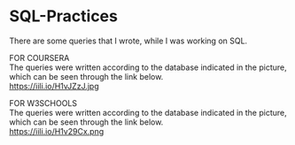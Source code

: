 # SQL-Practices

There are some queries that I wrote, while I was working on SQL.

FOR COURSERA <br />
The queries were written according to the database indicated in the picture, which can be seen through the link below. <br />
https://iili.io/H1vJZzJ.jpg

FOR W3SCHOOLS <br />
The queries were written according to the database indicated in the picture, which can be seen through the link below. <br />
https://iili.io/H1v29Cx.png
